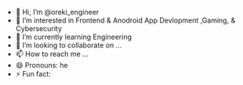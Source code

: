 - 👋 Hi, I’m @oreki_engineer
- 👀 I’m interested in Frontend & Anodroid App Devlopment ,Gaming, & Cybersecurity
- 🌱 I’m currently learning Engineering
- 💞️ I’m looking to collaborate on ...
- 📫 How to reach me ...
- 😄 Pronouns: he
- ⚡ Fun fact: 

<!---
itznayan/itznayan is a ✨ special ✨ repository because its `README.md` (this file) appears on your GitHub profile.
You can click the Preview link to take a look at your changes.
--->
